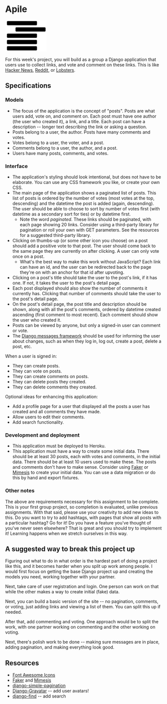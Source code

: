 # Apile

![stack by Zach Bogart from the Noun Project](noun-stack.png)

For this week's project, you will build as a group a Django application that users use to collect links, and vote and comment on these links. This is like [Hacker News](https://news.ycombinator.com/), [Reddit](https://www.reddit.com/), or [Lobsters](https://lobste.rs/).

## Specifications

### Models

- The focus of the application is the concept of "posts". Posts are what users add, vote on, and comment on. Each post must have one author (the user who created it), a link, and a title. Each post can have a description -- longer text describing the link or asking a question.
- Posts belong to a user, the author. Posts have many comments and votes.
- Votes belong to a user, the voter, and a post.
- Comments belong to a user, the author, and a post.
- Users have many posts, comments, and votes.

### Interface

- The application's styling should look intentional, but does not have to be elaborate. You can use any CSS framework you like, or create your own CSS.
- The main page of the application shows a paginated list of posts. This list of posts is ordered by the number of votes (most votes at the top, descending) and the datetime the post is added (again, descending). The user should be able to choose to sort by number of votes first (with datetime as a secondary sort for ties) or by datetime first.
  - Note the word _paginated_. These links should be paginated, with each page showing 20 links. Consider using a third-party library for pagination or roll your own with GET parameters. See the resources for a suggested third-party library.
- Clicking on thumbs-up (or some other icon you choose) on a post should add a positive vote to that post. The user should come back to the same page they are currently on after clicking. A user can only vote once on a post.
  - What's the best way to make this work without JavaScript? Each link can have an id, and the user can be redirected back to the page they're on with an anchor for that id after upvoting.
- Clicking on a post's title should take the user to the post's link, if it has one. If not, it takes the user to the post's detail page.
- Each post displayed should also show the number of comments it currently has. Clicking that number of comments should take the user to the post's detail page.
- On the post's detail page, the post title and description should be shown, along with all the post's comments, ordered by datetime created ascending (first comment to most recent). Each comment should show the user who created it.
- Posts can be viewed by anyone, but only a signed-in user can comment or vote.
- The [Django messages framework](https://docs.djangoproject.com/en/2.1/ref/contrib/messages/) should be used for informing the user about changes, such as when they log in, log out, create a post, delete a post, etc.

When a user is signed in:

- They can create posts.
- They can vote on posts.
- They can create comments on posts.
- They can delete posts they created.
- They can delete comments they created.

Optional ideas for enhancing this application:

- Add a profile page for a user that displayed all the posts a user has created and all comments they have made.
- Allow users to edit their comments.
- Add search functionality.

### Development and deployment

- This application must be deployed to Heroku.
- This application must have a way to create some initial data. There should be at least 30 posts, each with votes and comments, in the initial data. There should be at least 10 users used to make these. The posts and comments don't have to make sense. Consider using [Faker](https://faker.readthedocs.io/en/master/) or [Mimesis](https://mimesis.readthedocs.io/) to create your initial data. You can use a data migration or do this by hand and export fixtures.

### Other notes

The above are requirements necessary for this assignment to be complete. This is your first group project, so completion is evaluated, unlike previous assignments. With that said, please use your creativity to add new ideas to this. Do you want to try to add hashtags, with pages that show all posts with a particular hashtag? Go for it! Do you have a feature you've thought of you've never seen elsewhere? That is great and you should try to implement it! Learning happens when we stretch ourselves in this way.

## A suggested way to break this project up

Figuring out what to do in what order is the hardest part of doing a project like this, and it becomes harder when you split up work among people. I would first focus on getting the base Django project up and creating the models you need, working together with your partner.

Next, take care of user registration and login. One person can work on that while the other makes a way to create initial (fake) data.

Next, you can build a basic version of the site -- no pagination, comments, or voting, just adding links and viewing a list of them. You can split this up if needed.

After that, add commenting and voting. One approach would be to split the work, with one partner working on commenting and the other working on voting.

Next, there's polish work to be done -- making sure messages are in place, adding pagination, and making everything look good.

## Resources

- [Font Awesome Icons](https://fontawesome.com/)
- [Faker](https://faker.readthedocs.io/en/master/) and [Mimesis](https://mimesis.readthedocs.io/)
- [django-simple-pagination](https://django-simple-pagination.readthedocs.io/en/latest/)
- [Django-Gravatar](https://github.com/twaddington/django-gravatar/) -- add user avatars!
- [django-find](https://github.com/knipknap/django-find) -- add search
